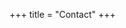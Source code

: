+++
title = "Contact"
+++

<div class="contact-links">
    <a class="github" href="https://github.com/rustlille"><i class="fa-brands fa-github fa-2x"></i></a>
    <a class="twitter" href="https://twitter.com/RustLille"><i class="fa-brands fa-twitter fa-2x"></i></a>
    <a class="discord" href="https://discord.gg/tvgNVVwFAj"><i class="fa-brands fa-discord fa-2x"></i></a>
</div>
